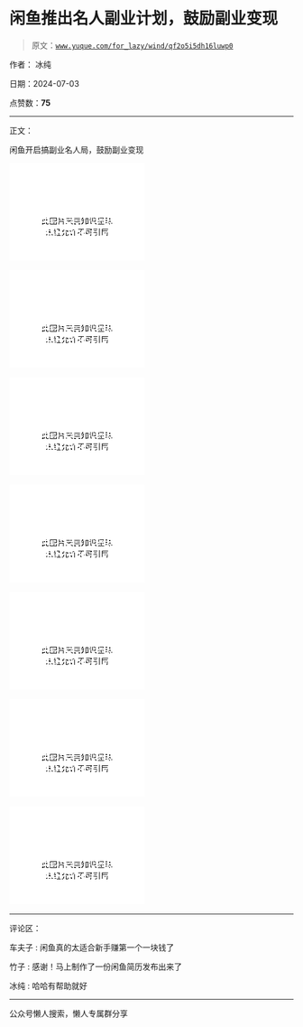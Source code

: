 # 闲鱼推出名人副业计划，鼓励副业变现

> 原文：[`www.yuque.com/for_lazy/wind/qf2o5i5dh16luwp0`](https://www.yuque.com/for_lazy/wind/qf2o5i5dh16luwp0)

作者： 冰纯

日期：2024-07-03

点赞数：**75**

* * *

正文：

闲鱼开启搞副业名人局，鼓励副业变现

![](img/92433287e6dc87ac1ba7f0655b518f84.png "None")

![](img/ea9596269143bdc1d364e57baa2d094b.png "None")

![](img/96d7f51213486423b720bdf2d4c38a67.png "None")

![](img/fcf5d5ddb95538baa52ed06835a7e4a1.png "None")

![](img/147bbb8fb269672cd018097cfb9d9046.png "None")

![](img/4bcef5ae9bf67e1da223477eaa576fcc.png "None")

![](img/0c78a47b9e90646fee33dbe47feffb29.png "None")

* * *

评论区：

车夫子 : 闲鱼真的太适合新手赚第一个一块钱了

竹子 : 感谢！马上制作了一份闲鱼简历发布出来了

冰纯 : 哈哈有帮助就好

* * *

公众号懒人搜索，懒人专属群分享